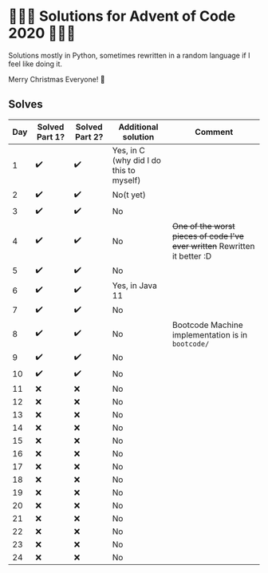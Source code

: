# :christmas_tree::gift::christmas_tree: Solutions for Advent of Code 2020 :christmas_tree::gift::christmas_tree:

Solutions mostly in Python, sometimes rewritten in a random language if I feel like doing it.

Merry Christmas Everyone! :christmas_tree:

## Solves

| Day |      Solved Part 1?        | Solved Part 2? | Additional solution | Comment |
| --- | --- | --- | --- | --- |
|  1  | :heavy_check_mark:   | :heavy_check_mark: | Yes, in C (why did I do this to myself) | |
|  2  | :heavy_check_mark: | :heavy_check_mark: | No(t yet) | |
|  3  | :heavy_check_mark: | :heavy_check_mark: | No | |
|  4  | :heavy_check_mark: | :heavy_check_mark: | No | ~~One of the worst pieces of code I've ever written~~ Rewritten it better :D |
|  5  | :heavy_check_mark: | :heavy_check_mark: | No | |
|  6  | :heavy_check_mark: | :heavy_check_mark: | Yes, in Java 11 | |
|  7  | :heavy_check_mark: | :heavy_check_mark: | No | |
|  8  | :heavy_check_mark: | :heavy_check_mark: | No | Bootcode Machine implementation is in `bootcode/`|
|  9  | :heavy_check_mark: | :heavy_check_mark: | No | |
|  10  | :heavy_check_mark: | :heavy_check_mark: | No | |
|  11  | :x: | :x: | No | |
|  12  | :x: | :x: | No | |
|  13  | :x: | :x: | No | |
|  14  | :x: | :x: | No | |
|  15  | :x: | :x: | No | |
|  16  | :x: | :x: | No | |
|  17  | :x: | :x: | No | |
|  18  | :x: | :x: | No | |
|  19  | :x: | :x: | No | |
|  20  | :x: | :x: | No | |
|  21  | :x: | :x: | No | |
|  22  | :x: | :x: | No | |
|  23  | :x: | :x: | No | |
|  24  | :x: | :x: | No | |

